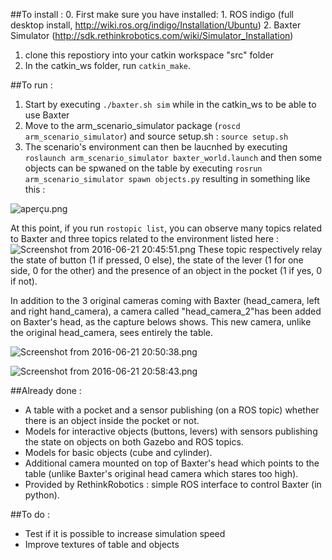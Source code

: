 ##To install :
0. First make sure you have installed:
    1. ROS indigo (full desktop install, http://wiki.ros.org/indigo/Installation/Ubuntu)
    2. Baxter Simulator (http://sdk.rethinkrobotics.com/wiki/Simulator_Installation)
1. clone this repostiory into your catkin workspace "src" folder
2. In the catkin_ws folder, run ```catkin_make```.


##To run :
1. Start by executing ```./baxter.sh sim``` while in the catkin_ws to be able to use Baxter
2. Move to the arm_scenario_simulator package (```roscd arm_scenario_simulator```) and source setup.sh : ```source setup.sh```
3. The scenario's environment can then be laucnhed by executing ```roslaunch arm_scenario_simulator baxter_world.launch``` and then some objects can be spwaned on the table by executing ```rosrun arm_scenario_simulator spawn objects.py``` resulting in something like this :

![aperçu.png](https://bitbucket.org/repo/GLdKKe/images/3521778972-aper%C3%A7u.png)

At this point, if you run ```rostopic list```, you can observe many topics related to Baxter and three topics related to the environment listed here : 
![Screenshot from 2016-06-21 20:45:51.png](https://bitbucket.org/repo/GLdKKe/images/2024909958-Screenshot%20from%202016-06-21%2020:45:51.png)
These topic respectively relay the state of button (1 if pressed, 0 else), the state of the lever (1 for one side, 0 for the other) and the presence of an object in the pocket (1 if yes, 0 if not).

In addition to the 3 original cameras coming with Baxter (head_camera, left and right hand_camera), a camera called "head_camera_2"has been added on Baxter's head, as the capture belows shows. This new camera, unlike the original head_camera, sees entirely the table.

![Screenshot from 2016-06-21 20:50:38.png](https://bitbucket.org/repo/GLdKKe/images/656878577-Screenshot%20from%202016-06-21%2020:50:38.png)

![Screenshot from 2016-06-21 20:58:43.png](https://bitbucket.org/repo/GLdKKe/images/3053352798-Screenshot%20from%202016-06-21%2020:58:43.png)

##Already done : 
* A table with a pocket and a sensor publishing (on a ROS topic) whether there is an object inside the pocket or not.
* Models for interactive objects (buttons, levers) with sensors publishing the state on objects on both Gazebo and ROS topics.
* Models for basic objects (cube and cylinder).
* Additional camera mounted on top of Baxter's head which points to the table (unlike Baxter's original head camera which stares too high).
* Provided by RethinkRobotics : simple ROS interface to control Baxter (in python).

##To do :
* Test if it is possible to increase simulation speed
* Improve textures of table and objects